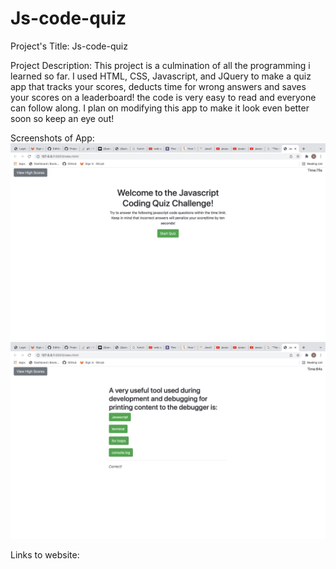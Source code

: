 # Js-code-quiz

Project's Title: Js-code-quiz

Project Description: This project is a culmination of all the programming i learned so far. I used HTML, CSS, Javascript, and JQuery to make a quiz app that tracks your scores, deducts time for wrong answers and saves your scores on a leaderboard! the code is very easy to read and everyone can follow along. I plan on modifying this app to make it look even better soon so keep an eye out!

Screenshots of App:
![](assets/images/screenshot1.png)
![](assets/images/screenshot2.png)

Links to website:

